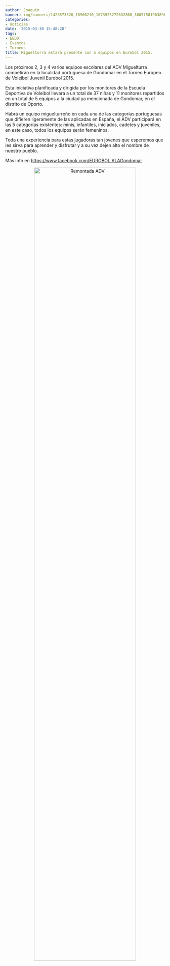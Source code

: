 ```yaml
---
author: Joaquín
banner: img/banners/1423573326_10960210_1073925272632868_3005758196389658317_o.jpg
categories:
- noticias
date: '2015-03-30 15:48:20'
tags:
- EEDD
- Eventos
- Torneos
title: Miguelturra estará presente con 5 equipos en Eurobol 2015.
---
```


Los próximos 2, 3 y 4 varios equipos escolares del ADV Miguelturra competirán en la localidad portuguesa de Gondomar en el Torneo Europeo de Voleibol Juvenil Eurobol 2015.

Esta iniciativa planificada y dirigida por los monitores de la Escuela Deportiva de Voleibol llevará a un total de 37 niñas y 11 monitores repartidos en un total de 5 equipos a la ciudad ya mencionada de Gondomar, en el distrito de Oporto.

Habrá un equipo miguelturreño en cada una de las categorías portuguesas que difieren ligeramente de las aplicadas en España, el ADV participará en las 5 categorías existentes: minis, infantiles, iniciados, cadetes y juveniles, en este caso, todos los equipos serán femeninos.

Toda una experiencia para estas jugadoras tan jóvenes que esperemos que les sirva para aprender y disfrutar y a su vez dejen alto el nombre de nuestro pueblo.

Más info en https://www.facebook.com/EUROBOL.ALAGondomar

<center>
<img alt="Remontada ADV" width="80%" align="center" src="http://www.advmiguelturra.org/img/banners/1423573326_10960210_1073925272632868_3005758196389658317_o.jpg"/> </center>


